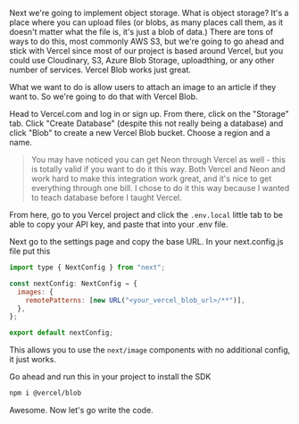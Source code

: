 Next we're going to implement object storage. What is object storage? It's a place where you can upload files (or blobs, as many places call them, as it doesn't matter what the file is, it's just a blob of data.) There are tons of ways to do this, most commonly AWS S3, but we're going to go ahead and stick with Vercel since most of our project is based around Vercel, but you could use Cloudinary, S3, Azure Blob Storage, uploadthing, or any other number of services. Vercel Blob works just great.

What we want to do is allow users to attach an image to an article if they want to. So we're going to do that with Vercel Blob.

Head to Vercel.com and log in or sign up. From there, click on the "Storage" tab. Click "Create Database" (despite this not really being a database) and click "Blob" to create a new Vercel Blob bucket. Choose a region and a name.

> You may have noticed you can get Neon through Vercel as well - this is totally valid if you want to do it this way. Both Vercel and Neon and work hard to make this integration work great, and it's nice to get everything through one bill. I chose to do it this way because I wanted to teach database before I taught Vercel.

From here, go to you Vercel project and click the `.env.local` little tab to be able to copy your API key, and paste that into your .env file.

Next go to the settings page and copy the base URL. In your next.config.js file put this

```javascript
import type { NextConfig } from "next";

const nextConfig: NextConfig = {
  images: {
    remotePatterns: [new URL("<your_vercel_blob_url>/**")],
  },
};

export default nextConfig;
```

This allows you to use the `next/image` components with no additional config, it just works.

Go ahead and run this in your project to install the SDK

```bash
npm i @vercel/blob
```

Awesome. Now let's go write the code.
